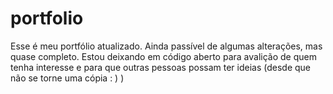 # portfolio
Esse é meu portfólio atualizado. Ainda passível de algumas alterações, mas quase completo. Estou deixando em código aberto para avalição de quem tenha interesse e para que outras pessoas possam ter ideias (desde que não se torne uma cópia : ) )
